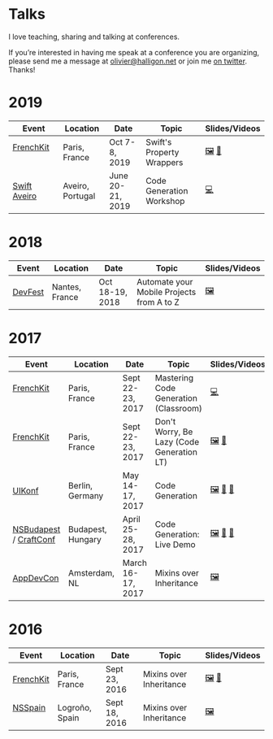 # Talks

I love teaching, sharing and talking at conferences.

If you’re interested in having me speak at a conference you are organizing, please send me a message at <olivier@halligon.net> or join me [on twitter](https://twitter.com/aligatr). Thanks!

# 2019

| Event                              | Location          | Date              | Topic                       | Slides/Videos     |
|------------------------------------|-------------------|-------------------|-----------------------------|-------------------|
| [FrenchKit][2e]                    | Paris, France     | Oct 7-8, 2019     | Swift's Property Wrappers   | [🖼][10s] [🎥][10v] |
| [Swift Aveiro][9e]                | Aveiro, Portugal  | June 20-21, 2019  | Code Generation Workshop    | [💻][9r] |


# 2018

| Event                              | Location          | Date              | Topic                       | Slides/Videos     |
|------------------------------------|-------------------|-------------------|-----------------------------|-------------------|
| [DevFest][8e]                      | Nantes, France    | Oct 18-19, 2018   | Automate your Mobile Projects from A to Z | [🖼][8s] |

# 2017

| Event                              | Location          | Date              | Topic                       | Slides/Videos     |
|------------------------------------|-------------------|-------------------|-----------------------------|-------------------|
| [FrenchKit][2e]                    | Paris, France     | Sept 22-23, 2017  | Mastering Code Generation (Classroom) | [💻][7c] |
| [FrenchKit][2e]                    | Paris, France     | Sept 22-23, 2017  | Don't Worry, Be Lazy (Code Generation LT)   | [🖼][6s] [🎥][6v] |
| [UIKonf][5e]                       | Berlin, Germany   | May 14-17, 2017   | Code Generation             | [🖼][5s] [🎥][5v] [📑][5c] |
| [NSBudapest][4e] / [CraftConf][4f] | Budapest, Hungary | April 25-28, 2017 | Code Generation: Live Demo  | [🖼][4s] [🎥][4v] [📑][4c] |
| [AppDevCon][3e]                    | Amsterdam, NL     | March 16-17, 2017 | Mixins over Inheritance     | [🖼][3s]          |

# 2016

| Event                              | Location          | Date              | Topic                       | Slides/Videos     |
|------------------------------------|-------------------|-------------------|-----------------------------|-------------------|
| [FrenchKit][2e]                    | Paris, France     | Sept 23, 2016     | Mixins over Inheritance     | [🖼][2s] [🎥][2v] |
| [NSSpain][1e]                      | Logroño, Spain    | Sept 18, 2016     | Mixins over Inheritance     | [🖼][1s]          |


[1e]: http://2016.nsspain.com
[1s]: https://speakerdeck.com/alisoftware/mixins-over-inheritance

[2e]: http://frenchkit.fr
[2s]: https://speakerdeck.com/alisoftware/mixins-over-inheritance-frenchkit-16
[2v]: https://youtu.be/BSn4jlunn4I

[3e]: http://appdevcon.nl
[3s]: https://speakerdeck.com/alisoftware/mixins-over-inheritance-appdevcon-17

[4e]: https://www.meetup.com/NSBudapest/events/238405994/
[4f]: https://craft-conf.com
[4s]: https://speakerdeck.com/alisoftware/code-generation-in-swift-live-demo-nsbudapest-04-dot-2017
[4v]: http://www.ustream.tv/recorded/103135632
[4c]: https://github.com/AliSoftware/CodeGenDemo

[5e]: http://www.uikonf.com
[5s]: https://speakerdeck.com/alisoftware/code-generation-in-swift-uikonf-17
[5c]: https://gist.github.com/AliSoftware/c2e1bf8c7fb0f5e742609c9516780123
[5v]: https://youtu.be/x_viZfIe8tY

[6s]: https://speakerdeck.com/alisoftware/dont-worry-be-lazy-swiftgen-sourcery-and-gyro
[6v]: https://youtu.be/3i1k6H2jzVQ

[7c]: https://github.com/FrenchKit/Mastering-code-generation-Classroom

[8e]: https://devfest2018-site.firebaseapp.com
[8s]: https://speakerdeck.com/alisoftware/automate-your-mobile-projects-from-a-to-z

[9e]: http://swiftaveiro.xyz
[9r]: https://github.com/AliSoftware/CodeGen-Workshop

[10s]: https://speakerdeck.com/alisoftware/and-thats-a-wrap
[10v]: https://youtu.be/cw95S8gwkEU
